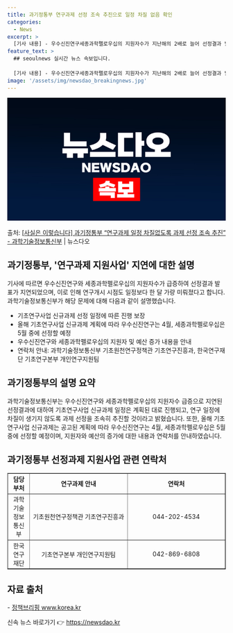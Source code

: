 ```yaml
---
title: 과기정통부 연구과제 선정 조속 추진으로 일정 차질 없음 확인
categories:
  - News
excerpt: >
  [기사 내용] - 우수신진연구세종과학펠로우십의 지원자수가 지난해의 2배로 늘어 선정결과 발표가 지연되었고, …
feature_text: >
  ## seoulnews 실시간 뉴스 속보입니다.

  [기사 내용] - 우수신진연구세종과학펠로우십의 지원자수가 지난해의 2배로 늘어 선정결과 발표가 지연되었고, …
image: '/assets/img/newsdao_breakingnews.jpg'
---
```


![뉴스다오 속보](/assets/img/newsdao_breakingnews.jpg)

<p>출처: <a href="https://newsdao.kr/3595" rel="dofollow">[사실은 이렇습니다] 과기정통부 “연구과제 일정 차질없도록 과제 선정 조속 추진” - 과학기술정보통신부</a> | 뉴스다오</p>

<h2 data-ke-size="size26">과기정통부, '연구과제 지원사업' 지연에 대한 설명</h2>
기사에 따르면 우수신진연구와 세종과학펠로우십의 지원자수가 급증하여 선정결과 발표가 지연되었으며, 이로 인해 연구개시 시점도 일정보다 한 달 가량 미뤄졌다고 합니다. 과학기술정보통신부가 해당 문제에 대해 다음과 같이 설명했습니다.

<ul>
  <li>기초연구사업 신규과제 선정 일정에 따른 진행 보장</li>
  <li>올해 기초연구사업 신규과제 계획에 따라 우수신진연구는 4월, 세종과학펠로우십은 5월 중에 선정할 예정</li>
  <li>우수신진연구와 세종과학펠로우십의 지원자 및 예산 증가 내용을 안내</li>
  <li>연락처 안내: 과학기술정보통신부 기초원천연구정책관 기초연구진흥과, 한국연구재단 기초연구본부 개인연구지원팀</li>
</ul>
<p data-ke-size="size16"></p>

<h2 data-ke-size="size26">과기정통부의 설명 요약</h2>
과학기술정보통신부는 우수신진연구와 세종과학펠로우십의 지원자수 급증으로 지연된 선정결과에 대하여 기초연구사업 신규과제 일정은 계획된 대로 진행되고, 연구 일정에 차질이 생기지 않도록 과제 선정을 조속히 추진할 것이라고 밝혔습니다. 또한, 올해 기초연구사업 신규과제는 공고된 계획에 따라 우수신진연구는 4월, 세종과학펠로우십은 5월 중에 선정할 예정이며, 지원자와 예산의 증가에 대한 내용과 연락처를 안내하였습니다.

<h2 data-ke-size="size26">과기정통부 선정과제 지원사업 관련 연락처</h2>
<table style="width: 100%;" border="1">
<tbody>
<tr>
<td style="text-align: center; height: 17px;"><b>담당부처</b></td>
<td style="text-align: center; width: 45.0%; height: 17px;"><b>연구과제 안내</b></td>
<td style="text-align: center; width: 45.0%; height: 17px;"><b>연락처</b></td>
</tr>
<tr>
<td style="text-align: center; height: 17px;">과학기술정보통신부</td>
<td style="text-align: center; height: 17px;">기초원천연구정책관 기초연구진흥과</td>
<td style="text-align: center; height: 17px;">044-202-4534</td>
</tr>
<tr>
<td style="text-align: center; height: 17px;">한국연구재단</td>
<td style="text-align: center; height: 17px;">기초연구본부 개인연구지원팀</td>
<td style="text-align: center; height: 17px;">042-869-6808</td>
</tr>
</tbody>
</table>
<p data-ke-size="size16"></p>

<h2 data-ke-size="size26">자료 출처</h2>
- <a href="https://newsdao.kr/3595">정책브리핑 www.korea.kr</a> 

신속 뉴스 바로가기 👉 <a href="https://newsdao.kr" rel="dofollow">https://newsdao.kr</a>


